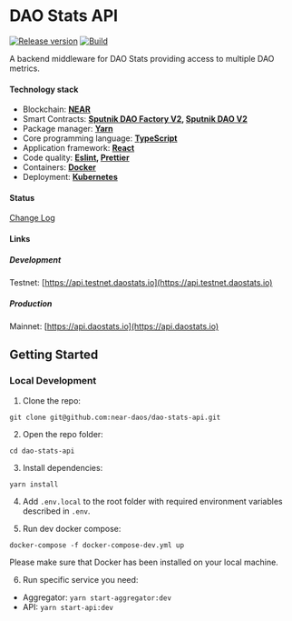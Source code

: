 # DAO Stats API

[![Release version](https://img.shields.io/github/v/release/near-daos/dao-stats-api)](https://github.com/near-daos/dao-stats-api/releases/)
[![Build](https://github.com/near-daos/dao-stats-api/actions/workflows/build-deploy.yaml/badge.svg)](https://github.com/near-daos/dao-stats-api/actions/workflows/build-deploy.yaml)

A backend middleware for DAO Stats providing access to multiple DAO metrics. 

#### Technology stack

- Blockchain: **[NEAR](https://near.org/)**
- Smart Contracts: **[Sputnik DAO Factory V2](https://github.com/near-daos/sputnik-dao-contract/tree/main/sputnikdao-factory2), [Sputnik DAO V2](https://github.com/near-daos/sputnik-dao-contract/tree/main/sputnikdao2)**
- Package manager: **[Yarn](https://yarnpkg.com/)**
- Core programming language: **[TypeScript](https://www.typescriptlang.org/)**
- Application framework: **[React](https://reactjs.org/)**
- Code quality: **[Eslint](https://eslint.org/), [Prettier](https://prettier.io/)**
- Containers: **[Docker](https://www.docker.com/)**
- Deployment: **[Kubernetes](https://kubernetes.io/)**

#### Status

[Change Log](https://github.com/near-daos/dao-stats-api/releases/latest)

#### Links

##### Development
Testnet: [https://api.testnet.daostats.io](https://api.testnet.daostats.io)  

##### Production
Mainnet: [https://api.daostats.io](https://api.daostats.io)

## Getting Started

### Local Development

1. Clone the repo:
```
git clone git@github.com:near-daos/dao-stats-api.git
```

2. Open the repo folder:
```
cd dao-stats-api
```

3. Install dependencies:
```
yarn install
```

4. Add `.env.local` to the root folder with required environment variables described in `.env`.

5. Run dev docker compose:
```
docker-compose -f docker-compose-dev.yml up
```
Please make sure that Docker has been installed on your local machine.

6. Run specific service you need:

- Aggregator: `yarn start-aggregator:dev`
- API: `yarn start-api:dev`
